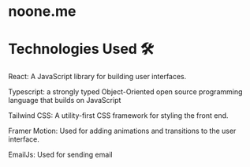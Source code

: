 # noone.me

# Technologies Used 🛠️

React: A JavaScript library for building user interfaces.

Typescript: a strongly typed Object-Oriented open source programming language that builds on JavaScript

Tailwind CSS: A utility-first CSS framework for styling the front end.

Framer Motion: Used for adding animations and transitions to the user interface.

EmailJs: Used for sending email